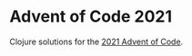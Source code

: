 # Advent of Code 2021

Clojure solutions for the [2021 Advent of Code](https://adventofcode.com/2021).
